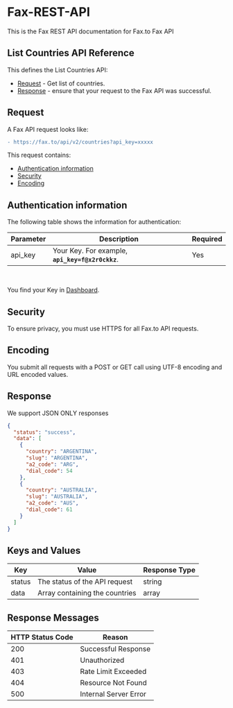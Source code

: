 # Fax-REST-API
This is the Fax REST API documentation for Fax.to Fax API

## List Countries API Reference

This defines the List Countries API:

* [Request](#request) - Get list of countries.
* [Response](#response) - ensure that your request to the Fax API was successful.

## Request

A Fax API request looks like:
```diff
- https://fax.to/api/v2/countries?api_key=xxxxx
```
This request contains:

* [Authentication information](#authentication-information)
* [Security](#security)
* [Encoding](#encoding)

## Authentication information

The following table shows the information for authentication:

| **Parameter** | **Description**                                                                                      | **Required** |
| ------------- | ---------------------------------------------------------------------------------------------------- | ------------ |
| api_key       | Your Key. For example, **```api_key=f@x2r0ckkz```**.                                                 | Yes          |

<br>

You find your Key in [Dashboard](https://api.fax.to/dashboard).

## Security

To ensure privacy, you must use HTTPS for all Fax.to API requests.

## Encoding

You submit all requests with a POST or GET call using UTF-8 encoding and URL encoded values.

## Response

We support JSON ONLY responses

```json
{
  "status": "success",
  "data": [
    {
      "country": "ARGENTINA",
      "slug": "ARGENTINA",
      "a2_code": "ARG",
      "dial_code": 54
    },
    {
      "country": "AUSTRALIA",
      "slug": "AUSTRALIA",
      "a2_code": "AUS",
      "dial_code": 61
    }
  ]
}
```

## Keys and Values

| **Key**           | **Value**                                                               | **Response Type** |
| ----------------- | ----------------------------------------------------------------------- | ----------------- |
| status            | The status of the API request                                           | string            |
| data              | Array containing the countries                                          | array             |

## Response Messages

| **HTTP Status Code** | **Reason**            |
| -------------------- | --------------------- |
| 200                  | Successful Response   |
| 401                  | Unauthorized          |
| 403                  | Rate Limit Exceeded   |
| 404                  | Resource Not Found    |
| 500                  | Internal Server Error |

